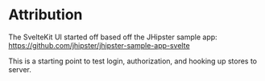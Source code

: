 # Attribution
The SvelteKit UI started off based off the JHipster sample app: https://github.com/jhipster/jhipster-sample-app-svelte

This is a starting point to test login, authorization, and hooking up stores to server.